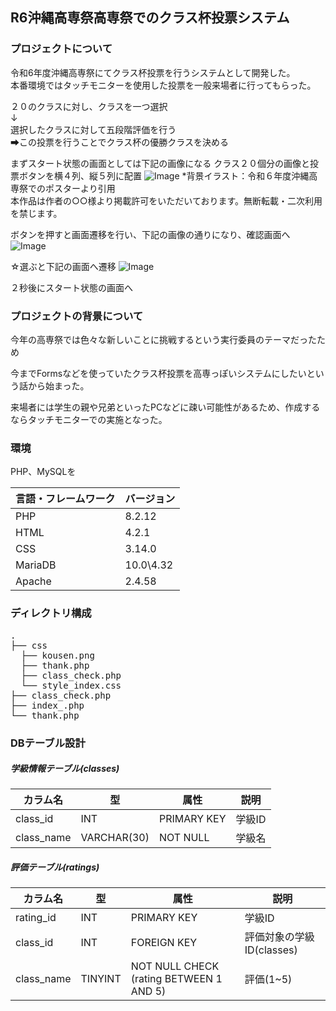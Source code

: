 
## R6沖縄高専祭高専祭でのクラス杯投票システム

### プロジェクトについて
令和6年度沖縄高専祭にてクラス杯投票を行うシステムとして開発した。
<br>本番環境ではタッチモニターを使用した投票を一般来場者に行ってもらった。

２０のクラスに対し、クラスを一つ選択
<br>↓
<br>選択したクラスに対して五段階評価を行う
<br>➡この投票を行うことでクラス杯の優勝クラスを決める

まずスタート状態の画面としては下記の画像になる
クラス２０個分の画像と投票ボタンを横４列、縦５列に配置
![Image](https://github.com/user-attachments/assets/6869d0f1-1a77-4da5-9ee0-5700bbcff8e5)
*背景イラスト：令和６年度沖縄高専祭でのポスターより引用<br>
本作品は作者の○○様より掲載許可をいただいております。無断転載・二次利用を禁じます。

ボタンを押すと画面遷移を行い、下記の画像の通りになり、確認画面へ
![Image](https://github.com/user-attachments/assets/39d574a5-f5d9-47a4-a2a2-a56e5255a248)

☆選ぶと下記の画面へ遷移
![Image](https://github.com/user-attachments/assets/f7ca711d-622b-4cdb-afb0-46c2896f85ef)

２秒後にスタート状態の画面へ

### プロジェクトの背景について
今年の高専祭では色々な新しいことに挑戦するという実行委員のテーマだったため

今までFormsなどを使っていたクラス杯投票を高専っぽいシステムにしたいという話から始まった。

来場者には学生の親や兄弟といったPCなどに疎い可能性があるため、作成するならタッチモニターでの実施となった。

### 環境

<!-- 言語、フレームワーク、ミドルウェア、インフラの一覧とバージョンを記載 -->
PHP、MySQLを

| 言語・フレームワーク  | バージョン |
| --------------------- | ---------- |
| PHP                   | 8.2.12    |
| HTML                  | 4.2.1      |
| CSS                   | 3.14.0     |
| MariaDB                | 10.0\4.32        |
| Apache                | 2.4.58    |


### ディレクトリ構成
<pre>
.
├── css
  ├── kousen.png
  ├── thank.php
  ├── class_check.php
  └── style_index.css
├── class_check.php
├── index_.php
└── thank.php
</pre>

### DBテーブル設計

##### 学級情報テーブル(classes)
| カラム名  | 型 | 属性   | 説明 |
| --------------------- | ----------  |----------   |----------   |
| class_id              | INT         | PRIMARY KEY | 学級ID      | 
| class_name            | VARCHAR(30) | NOT NULL    | 学級名      |

##### 評価テーブル(ratings)
| カラム名  | 型 | 属性   | 説明 |
| --------------------- | ----------  |----------   |----------   |
| rating_id              | INT         | PRIMARY KEY | 学級ID      | 
| class_id               | INT         | FOREIGN KEY    | 評価対象の学級ID(classes)      |
| class_name            | TINYINT | NOT NULL CHECK (rating BETWEEN 1 AND 5)    | 評価(1~5)      |

